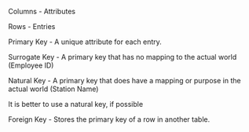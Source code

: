 Columns - Attributes 

Rows - Entries 

Primary Key - A unique attribute for each entry.  

Surrogate Key - A primary key that has no mapping to the actual world (Employee ID) 

Natural Key - A primary key that does have a mapping or purpose in the actual world (Station Name) 

It is better to use a natural key, if possible 

Foreign Key - Stores the primary key of a row in another table.